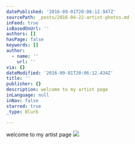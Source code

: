 ```yaml
---
datePublished: '2016-09-01T20:06:12.947Z'
sourcePath: _posts/2016-04-22-artist-photos.md
inFeed: true
isBasedOnUrl: ''
authors: []
hasPage: false
keywords: []
author:
  - name: ''
    url: ''
via: {}
dateModified: '2016-09-01T20:06:12.434Z'
title: ''
publisher: {}
description: welcome to my artist page
inLanguage: null
inNav: false
starred: true
_type: Blurb

---
```

welcome to my artist page
![](https://imgflo.herokuapp.com/graph/2b2431f8e7ba7b0/02345119ff297a79bccb71bbd9b21bc7/croprotate.jpg?cropheight=3542&cropwidth=5122&degrees=0&input=https%3A%2F%2Fthe-grid-user-content.s3-us-west-2.amazonaws.com%2Fe3f558f3-d728-4fe0-9c0a-91d6633f17d1.jpg&x=0&y=0)